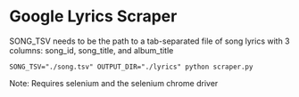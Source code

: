 # Google Lyrics Scraper

SONG_TSV needs to be the path to a tab-separated file of song lyrics with 3 columns: song_id, song_title, and album_title

```
SONG_TSV="./song.tsv" OUTPUT_DIR="./lyrics" python scraper.py
```

Note: Requires selenium and the selenium chrome driver